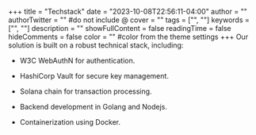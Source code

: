 +++
title = "Techstack"
date = "2023-10-08T22:56:11-04:00"
author = ""
authorTwitter = "" #do not include @
cover = ""
tags = ["", ""]
keywords = ["", ""]
description = ""
showFullContent = false
readingTime = false
hideComments = false
color = "" #color from the theme settings
+++
Our solution is built on a robust technical stack, including:

- W3C WebAuthN for authentication.

- HashiCorp Vault for secure key management.

- Solana chain for transaction processing.

- Backend development in Golang and Nodejs.

- Containerization using Docker.